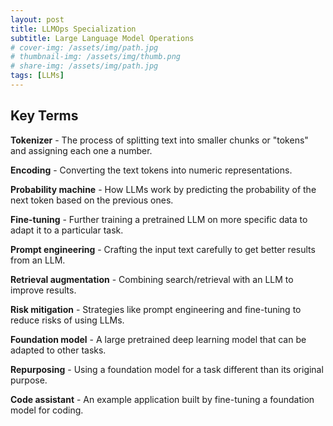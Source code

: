 ```yaml
---
layout: post
title: LLMOps Specialization
subtitle: Large Language Model Operations
# cover-img: /assets/img/path.jpg
# thumbnail-img: /assets/img/thumb.png
# share-img: /assets/img/path.jpg
tags: [LLMs]
---
```


## Key Terms

**Tokenizer** - The process of splitting text into smaller chunks or "tokens" and assigning each one a number.

**Encoding** - Converting the text tokens into numeric representations.

**Probability machine** - How LLMs work by predicting the probability of the next token based on the previous ones.

**Fine-tuning** - Further training a pretrained LLM on more specific data to adapt it to a particular task.

**Prompt engineering** - Crafting the input text carefully to get better results from an LLM.

**Retrieval augmentation** - Combining search/retrieval with an LLM to improve results.

**Risk mitigation** - Strategies like prompt engineering and fine-tuning to reduce risks of using LLMs.

**Foundation model** - A large pretrained deep learning model that can be adapted to other tasks.

**Repurposing** - Using a foundation model for a task different than its original purpose.

**Code assistant** - An example application built by fine-tuning a foundation model for coding.
